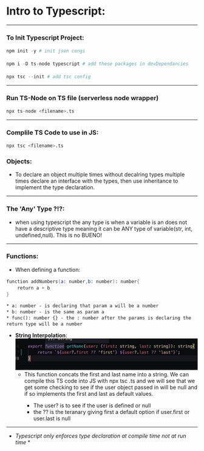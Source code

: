 # Intro to Typescript:
***     
### To Init Typescript Project:
```s 
npm init -y # init json congi

npm i -D ts-node typescript # add these packages in devDependancies

npx tsc --init # add tsc config
```
***     
### Run TS-Node on TS file (serverless node wrapper)
```s
npx ts-node <filename>.ts
```
***
### Complile TS Code to use in JS:
```s
npx tsc <filename>.ts
```      
### Objects: 
- To declare an object multiple times without decalring types multiple times declare an interface with the types, then use inheritance to implement the type declaration.

***       
### The 'Any' Type ?!?:
- when using typescript the any type is when a variable
    is an does not have a descriptive type meaning it can be
    ANY type of variable(str, int, undefined,null). This is no BUENO! 


***     
### Functions:
- When defining a function:
```s
function addNumbers(a: number,b: number): number{
    return a + b
}
```
    * a: number - is declaring that param a will be a number
    * b: number - is the same as param a 
    * func(): number {} - the : number after the params is declaring the return type will be a number

- **String Interpolation**: 
    ![String interpolation](./assets/jsfunc1.png)        
    - This function concats the first and last name into a string. We can compile this TS code into JS with npx tsc <filename>.ts and we will see that we get some checking to see if the user object passed in will be null and if so implements the first and last as default values.
        * The user? is to see if the user is defined or null
        * the ?? is the teranary giving first a default option if user.first or user.last is null

***     
- *Typescript only enforces type declaration at compile time not at run time*
    * 
